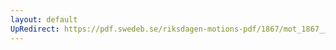 ```yaml
---
layout: default
UpRedirect: https://pdf.swedeb.se/riksdagen-motions-pdf/1867/mot_1867__ak__00003/mot_1867__ak__00003_001.pdf
---
```

